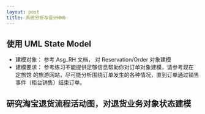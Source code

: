 ```yaml
---
layout: post
title: 系统分析与设计HW6
---
```


## 使用 UML State Model
- 建模对象： 参考 Asg_RH 文档， 对 Reservation/Order 对象建模
- 建模要求： 参考练习不能提供足够信息帮助你对订单对象建模，请参考现在 定旅馆 的旅游网站，尽可能分析围绕订单发生的各种情况，直到订单通过销售事件（柜台销售）结束订单。


## 研究淘宝退货流程活动图，对退货业务对象状态建模

